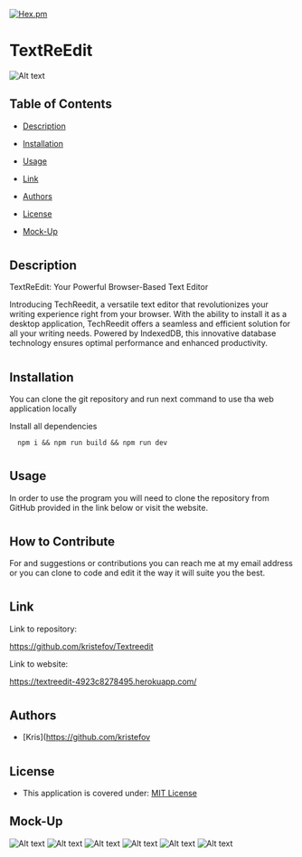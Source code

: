[![Hex.pm](https://img.shields.io/badge/license%20-mit-blue?style=for-the-badge&logo=appveyor)](https://choosealicense.com/licenses/mit)
# TextReEdit

<img
  src="./client/src/images/logo.png"
  alt="Alt text"
  title="MyLittleWebSHop"
  style="display: inline-block; margin: 0 auto; max-height: 300px">


## Table of Contents

* [Description](#description)

* [Installation](#installation)
* [Usage](#usage)
* [Link](#link)
* [Authors](#authors)
* [License](#license)
* [Mock-Up](#mock-up)
#

## Description

TextReEdit: Your Powerful Browser-Based Text Editor

Introducing TechReedit, a versatile text editor that revolutionizes your writing experience right from your browser. With the ability to install it as a desktop application, TechReedit offers a seamless and efficient solution for all your writing needs. Powered by IndexedDB, this innovative database technology ensures optimal performance and enhanced productivity.


#
## Installation

You can clone the git repository and run next command to use tha web application locally

Install all dependencies

```
  npm i && npm run build && npm run dev   
```

#
## Usage
In order to use the program you will need to clone the repository from GitHub provided in the link below or visit the website.

#
## How to Contribute
For and suggestions or contributions you can reach me at my email address or you can clone to code and edit it the way it will suite you the best.
#


## Link
Link to repository:

https://github.com/kristefov/Textreedit

Link to website:


https://textreedit-4923c8278495.herokuapp.com/
#
## Authors

- [Kris](https://github.com/kristefov
#
## License

- This application is covered under: [MIT License](https://choosealicense.com/licenses/mit)

## Mock-Up

<img
  src="./client/src/images/Screenshot 2023-06-19 at 15.57.02.png"
  alt="Alt text"
  title="MyLittleWebSHop"
  style="display: inline-block; margin: 0 auto; max-width:">
  <img
  src="./client/src/images/Screenshot 2023-06-19 at 15.57.16.png"
  alt="Alt text"
  title="MyLittleWebSHop"
  style="display: inline-block; margin: 0 auto; max-width:">
  <img
  src="./client/src/images/Screenshot 2023-06-19 at 15.57.26.png"
  alt="Alt text"
  title="MyLittleWebSHop"
  style="display: inline-block; margin: 0 auto; max-width:">
    <img
  src="./client/src/images/Screenshot 2023-06-19 at 18.01.14.png"
  alt="Alt text"
  title="MyLittleWebSHop"
  style="display: inline-block; margin: 0 auto; max-width:">
    <img
  src="./client/src/images/Screenshot 2023-06-19 at 18.01.22.png"
  alt="Alt text"
  title="MyLittleWebSHop"
  style="display: inline-block; margin: 0 auto; max-width:">
    <img
  src="./client/src/images/Screenshot 2023-06-19 at 18.01.38.png"
  alt="Alt text"
  title="MyLittleWebSHop"
  style="display: inline-block; margin: 0 auto; max-width:">
